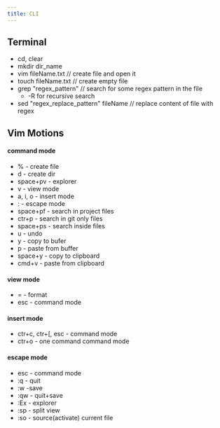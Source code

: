 ```yaml
---
title: CLI
---
```


## Terminal
- cd, clear
- mkdir dir_name
- vim fileName.txt // create file and open it
- touch fileName.txt // create empty file
- grep "regex_pattern" // search for some regex pattern in the file
	- -R for recursive search
- sed "regex_replace_pattern" fileName // replace content of file with regex

## Vim Motions
#### command mode
- % - create file
- d - create dir
- space+pv - explorer
- v - view mode
- a, i, o - insert mode
- : - escape mode
- space+pf - search in project files
- ctr+p - search in git only files
- space+ps - search inside files
- u - undo
- y - copy to bufer
- p - paste from buffer
- space+y - copy to clipboard
- cmd+v - paste from clipboard

#### view mode
- = - format
- esc - command mode

#### insert mode
- ctr+c, ctr+\[, esc - command mode
- ctr+o - one command command mode

#### escape mode
- esc - command mode
- :q - quit
- :w -save
- :qw - quit+save
- :Ex - explorer
- :sp - split view
- :so - source(activate) current file
